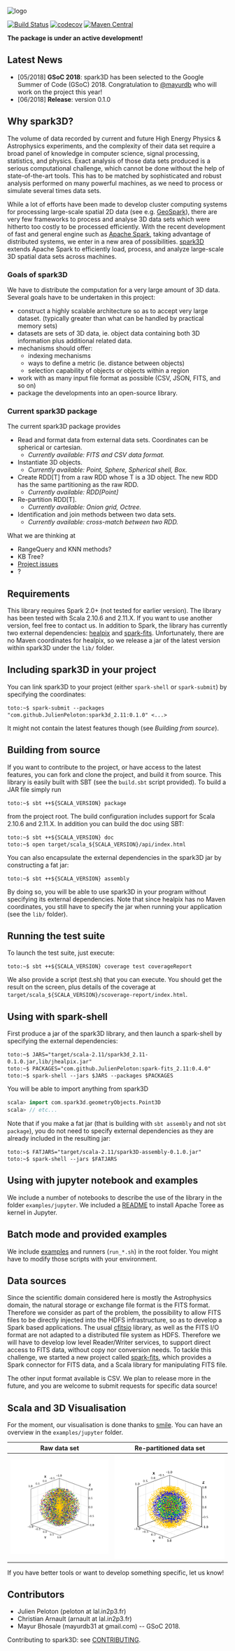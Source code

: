 ![logo](https://github.com/JulienPeloton/spark3D/blob/master/pic/spark3d_logo.jpg)

[![Build Status](https://travis-ci.org/JulienPeloton/spark3D.svg?branch=master)](https://travis-ci.org/JulienPeloton/spark3D)
[![codecov](https://codecov.io/gh/JulienPeloton/spark3D/branch/master/graph/badge.svg)](https://codecov.io/gh/JulienPeloton/spark3D)
[![Maven Central](https://maven-badges.herokuapp.com/maven-central/com.github.JulienPeloton/spark3d_2.11/badge.svg?style=flat)](https://maven-badges.herokuapp.com/maven-central/com.github.JulienPeloton/spark3d_2.11)

**The package is under an active development!**

## Latest News

- [05/2018] **GSoC 2018**: spark3D has been selected to the Google Summer of Code (GSoC) 2018. Congratulation to [@mayurdb](https://github.com/mayurdb) who will work on the project this year!
- [06/2018] **Release**: version 0.1.0

## Why spark3D?

The volume of data recorded by current and
future High Energy Physics & Astrophysics experiments,
and the complexity of their data set require a broad panel of
knowledge in computer science, signal processing, statistics, and physics.
Exact analysis of those data sets produced is a serious computational challenge,
which cannot be done without the help of state-of-the-art tools.
This has to be matched by sophisticated and robust analysis performed on many
powerful machines, as we need to process or simulate several times data sets.

While a lot of efforts have been made to develop cluster computing systems for
processing large-scale spatial 2D data
(see e.g. [GeoSpark](http://geospark.datasyslab.org)),
there are very few frameworks to process and analyse 3D data sets
which were hitherto too costly to be processed efficiently.
With the recent development of fast and general engine such as
[Apache Spark](http://spark.apache.org), taking advantage of
distributed systems, we enter in a new area of possibilities.
[spark3D](https://github.com/JulienPeloton/spark3D) extends Apache Spark to
efficiently load, process, and analyze large-scale 3D spatial data sets across machines.

### Goals of spark3D


We have to distribute the computation for a very large amount of 3D data.
Several goals have to be undertaken in this project:

- construct a highly scalable architecture so as to accept very large dataset. (typically greater than what can be handled by practical memory sets)
- datasets are sets of 3D data, ie. object data containing both 3D information plus additional related data.
- mechanisms should offer:
  + indexing mechanisms
  + ways to define a metric (ie. distance between objects)
  + selection capability of objects or objects within a region
- work with as many input file format as possible (CSV, JSON, FITS, and so on)
- package the developments into an open-source library.

### Current spark3D package

The current spark3D package provides

- Read and format data from external data sets. Coordinates can be spherical or cartesian. 
  - *Currently available: FITS and CSV data format.*
- Instantiate 3D objects. 
  - *Currently available: Point, Sphere, Spherical shell, Box.*
- Create RDD[T] from a raw RDD whose T is a 3D object. The new RDD has the same partitioning as the raw RDD.
  - *Currently available: RDD[Point]*
- Re-partition RDD[T]. 
  - *Currently available: Onion grid, Octree.*
- Identification and join methods between two data sets. 
  - *Currently available: cross-match between two RDD.*

What we are thinking at

- RangeQuery and KNN methods?
- KB Tree?
- [Project issues](https://github.com/JulienPeloton/spark3D/issues)
- ?

## Requirements

This library requires Spark 2.0+ (not tested for earlier version). The
library has been tested with Scala 2.10.6 and 2.11.X. If you want to use
another version, feel free to contact us. In addition to Spark, the library has currently two external dependencies: [healpix](http://healpix.sourceforge.net/) and [spark-fits](https://github.com/JulienPeloton/spark-fits). Unfortunately, there are no Maven coordinates for healpix, so we release a jar of the latest version within spark3D under the `lib/` folder.

## Including spark3D in your project

You can link spark3D to your project (either `spark-shell` or `spark-submit`) by specifying the coordinates:

```console
toto:~$ spark-submit --packages "com.github.JulienPeloton:spark3d_2.11:0.1.0" <...>
```

It might not contain the latest features though (see *Building from source*).

## Building from source

If you want to contribute to the project, or have access to the latest features, you can fork and clone the project, and build it from source.
This library is easily built with SBT (see the `build.sbt` script provided). To
build a JAR file simply run

```console
toto:~$ sbt ++${SCALA_VERSION} package
```

from the project root. The build configuration includes support for
Scala 2.10.6 and 2.11.X. In addition you can build the doc using SBT:

```console
toto:~$ sbt ++${SCALA_VERSION} doc
toto:~$ open target/scala_${SCALA_VERSION}/api/index.html
```

You can also encapsulate the external dependencies in the spark3D jar by constructing a fat jar:

```console
toto:~$ sbt ++${SCALA_VERSION} assembly
```

By doing so, you will be able to use spark3D in your program without specifying its external dependencies. Note that since healpix has no Maven coordinates, you still have to specify the jar when running your application (see the `lib/` folder).

## Running the test suite

To launch the test suite, just execute:

```console
toto:~$ sbt ++${SCALA_VERSION} coverage test coverageReport
```

We also provide a script (test.sh) that you can execute. You should get the
result on the screen, plus details of the coverage at 
`target/scala_${SCALA_VERSION}/scoverage-report/index.html`.

## Using with spark-shell

First produce a jar of the spark3D library, and then launch a spark-shell by specifying the external dependencies:

```console
toto:~$ JARS="target/scala-2.11/spark3d_2.11-0.1.0.jar,lib/jhealpix.jar"
toto:~$ PACKAGES="com.github.JulienPeloton:spark-fits_2.11:0.4.0"
toto:~$ spark-shell --jars $JARS --packages $PACKAGES
```

You will be able to import anything from spark3D

```scala
scala> import com.spark3d.geometryObjects.Point3D
scala> // etc...
```
Note that if you make a fat jar (that is building with `sbt assembly` and not `sbt package`), you do not need to specify external dependencies as they are already included in the resulting jar:

```console
toto:~$ FATJARS="target/scala-2.11/spark3D-assembly-0.1.0.jar"
toto:~$ spark-shell --jars $FATJARS
```

## Using with jupyter notebook and examples

We include a number of notebooks to describe the use of the library in the folder `examples/jupyter`. We included a [README](https://github.com/JulienPeloton/spark3D/blob/master/examples/jupyter/README.md) to install Apache Toree as kernel in Jupyter.

## Batch mode and provided examples

We include [examples](https://github.com/JulienPeloton/spark3D/tree/master/src/main/scala/com/spark3d/examples) and runners (`run_*.sh`) in the root folder.
You might have to modify those scripts with your environment.

## Data sources

Since the scientific domain considered here is mostly the Astrophysics domain,
the natural storage or exchange file format is the FITS format.
Therefore we consider as part of the problem, the possibility to allow FITS files
to be directly injected into the HDFS infrastructure, so as to develop a Spark based applications. The usual [cfitsio](https://heasarc.gsfc.nasa.gov/fitsio/fitsio.html) library, as well as the FITS I/O format are not adapted to a distributed file system as HDFS.
Therefore we will have to develop low level Reader/Writer services,
to support direct access to FITS data, without copy nor conversion needs.
To tackle this challenge, we started a new project called
[spark-fits](https://github.com/JulienPeloton/spark-fits), which provides a
Spark connector for FITS data, and a Scala library for manipulating FITS file.

The other input format available is CSV. We plan to release more in the future, and you are welcome to submit requests for specific data source!

## Scala and 3D Visualisation

For the moment, our visualisation is done thanks to [smile](https://github.com/haifengl/smile). You can have an overview in the `examples/jupyter` folder.

| Raw data set | Re-partitioned data set |
|:---------:|:---------:|
| ![raw](https://github.com/JulienPeloton/spark3D/blob/master/examples/jupyter/myOnionFigRaw.png) | ![repartitioning](https://github.com/JulienPeloton/spark3D/blob/master/examples/jupyter/myOnionFig.png)|

If you have better tools or want to develop something specific, let us know!

## Contributors

* Julien Peloton (peloton at lal.in2p3.fr)
* Christian Arnault (arnault at lal.in2p3.fr)
* Mayur Bhosale (mayurdb31 at gmail.com) -- GSoC 2018.

Contributing to spark3D: see [CONTRIBUTING](https://github.com/JulienPeloton/spark3D/blob/master/CONTRIBUTING.rst).